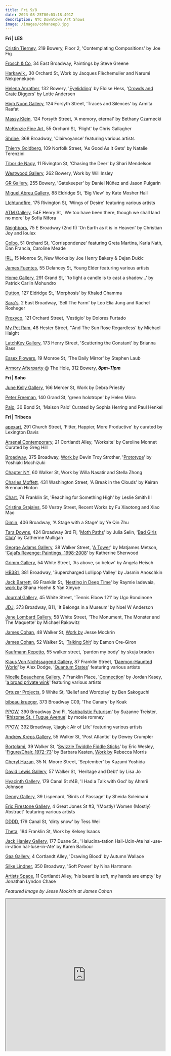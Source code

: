 ```yaml
---
title: Fri 9/8
date: 2023-08-25T00:03:18.491Z
description: NYC Downtown Art Shows
image: /images/cohansep8.jpg
---
```

**F﻿ri | LES**

[Cristin Tierney](https://www.cristintierney.com/exhibitions/88-joe-fig-contemplating-compositions/cover/), 219 Bowery, Floor 2, 'Contemplating Compositions' by Joe Fig

[Frosch & Co](https://froschandco.com/current), 34 East Broadway, Paintings by Steve Greene

[Harkawik ](https://www.harkawik.com/), 30 Orchard St, Work by Jacques Flèchemuller and Narumi Nekpenekpen

[Helena Anrather](https://helenaanrather.com/), 132 Bowery, '[Eyelidding](https://helenaanrather.com/exhibition/eyelidding/)' by Eloise Hess, '[Crowds and Crate Diggers](https://helenaanrather.com/exhibition/crowds-and-crate-diggers/)' by Lotte Andersen

[High Noon Gallery](https://www.highnoongallery.com/), 124 Forsyth Street, 'Traces and Silences'  by Armita Raafat

[Massy Klein](https://www.masseyklein.com/exhibitions/66-bethany-czarnecki-a-memory-eternal/), 124 Forsyth Street, 'A memory, eternal' by Bethany Czarnecki

[McKenzie Fine Art](http://www.mckenziefineart.com/exhib/chris-gallagher-2023-exhibition.html), 55 Orchard St, 'Flight' by Chris Gallagher

[Shrine](https://www.shrine.nyc/clairvoyance), 368 Broadway, 'Clairvoyance' featuring various artists 

[Thierry Goldberg](https://thierrygoldberg.com/exhibitions/84-natalie-terenzini-as-good-as-it-gets/press_release_text/), 109 Norfolk Street, 'As Good As It Gets' by Natalie Terenzini

[Tibor de Nagy](https://www.tibordenagy.com/exhibitions/shari-mendelson2), 11 Rivington St, 'Chasing the Deer' by Shari Mendelson

[Westwood Gallery](https://www.westwoodgallery.com/), 262 Bowery, Work by Will Insley

[G﻿R Gallery](https://www.gr-gallery.com/exhibitions/gatekeeper/), 255 Bowery, 'Gatekeeper' by Daniel Núñez and Jason Pulgarin

[Miguel Abreu Gallery](https://miguelabreugallery.com/exhibitions/kate-mosher-hall/), 88 Eldridge St, 'Big View' by Kate Mosher Hall

[L﻿Ichtundfire](https://www.lichtundfire.com/lichtundfire-wings-of-desire-show/), 175 Rivington St, 'Wings of Desire' featuring various artists

[A﻿TM Gallery](https://www.atmgallery.nyc/), 54E Henry St, 'We too have been there, though we shall land no more' by Sofia Nifora

[N﻿eighbors](https://www.instagram.com/neighbors_chinatown), 75 E Broadway (2nd fl) 'On Earth as it is in Heaven' by Christian Joy and Ioulex

[C﻿olbo](https://www.instagram.com/colbo.nyc), 51 Orchard St, 'Corrispondenze' featuring Greta Martina, Karla Nath, Dan Francia, Caroline Meade

[I﻿RL](https://www.instagram.com/irl.nyc), 15 Monroe St, New Works by Joe Henry Bakery & Dejan Dukic

[James Fuentes](https://jamesfuentes.com/exhibitions/young-elder), 55 Delancey St, Young Elder featuring various artists

[Home Gallery](https://www.homehomehomehome.com/mohundro), 291 Grand St, ''to light a candle is to cast a shadow…' by Patrick Carlin Mohundro

[D﻿utton](https://soniadutton.com/exhibitions/12-khaled-chamma-morphosis/), 127 Eldridge St, 'Morphosis' by Khaled Chamma

[Sara's](https://saras.world/sellthefarm), 2 East Broadway, 'Sell The Farm' by Leo Elia Jung and Rachel Rosheger

[Proxyco](https://www.proxycogallery.com/vestigio/), 121 Orchard Street, 'Vestigio' by Dolores Furtado

[My Pet Ram](https://www.mypetram.com/and-the-sun-rose-regardless), 48 Hester Street, ''And The Sun Rose Regardless' by Michael Haight

[LatchKey Gallery](https://www.latchkey-gallery.com/), 173 Henry Street, 'Scattering the Constant' by Brianna Bass

[Essex Flowers](https://www.instagram.com/essexflowers), 19 Monroe St, 'The Daily Mirror' by Stephen Laub

[A﻿rmory Afterparty ](https://armoryafterparty.confetti.events/)@ The Hole, 312 Bowery, ***8pm-11pm***

**F﻿ri | Soho**

[June Kelly Gallery](https://junekellygallery.com/home.htm), 166 Mercer St, Work by Debra Priestly

[Peter Freeman](https://www.peterfreemaninc.com/exhibitions/helen-mirra9), 140 Grand St, 'green holotrope' by Helen Mirra

[Palo](https://www.palogallery.com/exhibitions/30-maison-palo-curated-by-paul-henkel-sophia-herring/press_release_text/), 30 Bond St, 'Maison Palo' Curated by Sophia Herring and Paul Henkel

**F﻿ri | Tribeca**

[apexart](https://apexart.org/davis.php), 291 Church Street, 'Fitter, Happier, More Productive' by curated by Lexington Davis

[Arsenal Contemporary](https://www.arsenalcontemporary.com/ny/exhib/detail/caroline-monnet-worksite), 21 Cortlandt Alley, 'Worksite' by Caroline Monnet Curated by Greg Hill

[Broadway](https://www.broadwaygallery.nyc/), 375 Broadway, [Work by](https://broadwaygallery.nyc/exhibitions/39-devin-troy-strother/) Devin Troy Strother, '[Prototype](https://broadwaygallery.nyc/exhibitions/40-yoshiaki-mochizuki-in-the-project-room-prototype/)' by Yoshiaki Mochizuki

[Chapter NY,](https://chapter-ny.com/) 60 Walker St, Work by Willa Nasatir and Stella Zhong

[Charles Moffett](https://charlesmoffett.com/exhibitions/a_break_in_the_clouds), 431 Washington Street, 'A Break in the Clouds' by Keiran Brennan Hinton

[Chart](https://chart-gallery.com/exhibitions/49-leslie-smith-iii-reaching-for-something-high/), 74 Franklin St, 'Reaching for Something High' by Leslie Smith III

[Cristina Grajales](https://cristinagrajales.com/exhibitions/fu-xiaotong-and-xiao-mao-recent-works-and-material-nature/), 50 Vestry Street, Recent Works by  Fu Xiaotong and Xiao Mao

[Dimin](https://www.dimin.nyc/exhibitions/11-ye-qin-zhu-a-stage-within-a-stage/works/), 406 Broadway, 'A Stage with a Stage' by Ye Qin Zhu

[Tara Downs](https://taradowns.com/), 424 Broadway 3rd Fl, '[Moth Paths](https://taradowns.com/exhibitions/julia-selin)' by Julia Selin, '[Bad Girls Club](https://taradowns.com/exhibitions/catherine-mulligan)' by Catherine Mulligan

[George Adams Gallery](https://www.georgeadamsgallery.com/exhibitions), 38 Walker Street, '[A Tower](https://www.georgeadamsgallery.com/exhibitions/matjames-metson)' by Matjames Metson, '[Cajal’s Revenge: Paintings, 1998-2008](https://www.georgeadamsgallery.com/exhibitions/katherine-sherwood3)' by Katherine Sherwood

[Grimm Gallery](https://grimmgallery.com/exhibitions/261-angela-heisch-as-above-so-below/), 54 White Street, 'As above, so below' by Angela Heisch

[HB381](https://www.hb381gallery.com/exhibitions/supercharged-lollipop-valley#tab-1:thumbnails), 381 Broadway, 'Supercharged Lollipop Valley' by Jasmin Anoschkin

[Jack Barrett](https://www.jackbarrettgallery.com/exhibitions), 89 Franklin St, '[Nesting in Deep Time](https://www.jackbarrettgallery.com/raymie-iadevaia-nesting-in-deep-time)' by Raymie Iadevaia, [work by](https://www.jackbarrettgallery.com/shana-hoehn-yan-xinyue) Shana Hoehn & Yan Xinyue

[Journal Gallery](https://www.thejournalinc.com/gallery/events/ugo-rondinone-tennis-elbow-121), 45 White Street, 'Tennis Elbow 121' by Ugo Rondinone

[JDJ](https://jdj.world/projects/noel-w-anderson-3/), 373 Broadway, B11, 'It Belongs in a Museum' by Noel W Anderson

[Jane Lombard Gallery](https://www.jamescohan.com/), 58 White Street, 'The Monument, The Monster and The Maquette' by Michael Rakowitz

[James Cohan](https://www.jamescohan.com/), 48 Walker St, [Work by](https://www.jamescohan.com/exhibitions/jesse-mockrin) Jesse Mockrin

[James Cohan](https://www.jamescohan.com/), 52 Walker St, '[Talking Shit](https://www.jamescohan.com/exhibitions/eamon-ore-giron2)' by Eamon Ore-Giron

[Kaufmann Repetto](https://kaufmannrepetto.com/), 55 walker street, 'pardon my body' by skuja braden

[Klaus Von Nichtssagend Gallery](https://klausgallery.com/), 87 Franklin Street, '[Daemon-Haunted World](https://klausgallery.com/exhibition/alex-dodge-daemon-haunted-world-2023-09-8/)' by Alex Dodge, '[Quantum States](https://klausgallery.com/exhibition/quantum-states-2023-09-8/)' featuring various artists

[Nicelle Beauchene Gallery](https://nicellebeauchene.com/exhibition-archive/), 7 Franklin Place, '[Connection](https://nicellebeauchene.com/exhibitions/jordan-kasey-3/)' by Jordan Kasey, '[a broad private wink](https://nicellebeauchene.com/exhibitions/a-broad-private-winke/)' featuring various artists

[Ortuzar Projects](https://www.ortuzarprojects.com/exhibitions/ben-sakoguchi2), 9 White St, 'Belief and Wordplay' by Ben Sakoguchi

[bibeau krueger](https://bibeaukrueger.com/), 373 Broadway C09, 'The Canary' by Koak

[PPOW](https://www.ppowgallery.com/exhibitions), 390 Broadway 2nd Fl, '[Kabbalistic Futurism](https://www.ppowgallery.com/exhibitions/suzanne-treister4#tab:thumbnails)' by Suzanne Treister, '[Rhizome St. / Fugue Avenue](https://www.ppowgallery.com/exhibitions/mosie-romney#tab:thumbnails)' by mosie romney

[P﻿POW](https://www.ppowgallery.com/exhibitions), 392 Broadway, 'Jjagɨyɨ: Air of Life'  featuring various artists

[Andrew Kreps Gallery](http://www.andrewkreps.com/exhibitions/dewey-crumpler), 55 Walker St, 'Post Atlantic' by Dewey Crumpler

[Bortolami](https://www.bortolamigallery.com/), 39 Walker St, '[Swizzle Twiddle Fiddle Sticks](https://www.bortolamigallery.com/exhibitions/swizzle-twiddle-fiddle-sticks)' by Eric Wesley, '[Figure/Chair, 1972-73](https://www.bortolamigallery.com/exhibitions/figure-chair-1972-73)' by Barbara Kasten, [Work by](https://www.bortolamigallery.com/exhibitions/rebecca-morris) Rebecca Morris 

[Cheryl Hazan](http://www.cherylhazan.com/exhibitions/upcoming-exhibition-september), 35 N. Moore Street, 'September' by Kazumi Yoshida

[David Lewis Gallery](https://www.davidlewisgallery.com/exhibitions/lisa-jo), 57 Walker St, 'Heritage and Debt' by Lisa Jo

[Hyacinth Gallery](https://hyacinthgallery.com/), 179 Canal St #4B, 'I Had a Talk with God' by Ahmrii Johnson

[Denny Gallery](https://dennygallery.com/exhibitions/sheida-soleimani-2/), 39 Lispenard, 'Birds of Passage' by Sheida Soleimani

[Eric Firestone Gallery](https://www.ericfirestonegallery.com/exhibitions/mostly-women-mostly-abstract-pt-ii), 4 Great Jones St #3, '(Mostly) Women (Mostly) Abstract' featuring various artists

[D﻿DDD](<DDDD	179 Canal St	https://dddd.pictures/	9/8	Oct 15>), 179 Canal St, 'dirty snow' by Tess Wei 

[T﻿heta](https://www.theta.nyc/kelsey-isaacs), 184 Franklin St, Work by Kelsey Isaacs

[Jack Hanley Gallery](https://www.jackhanley.com/exhibitions/karen-barbour3), 177 Duane St., 'Halucina-tation Hall-Ucin-Ate hal-use-in-ation hal-luse-in-Ate' by Karen Barbour

[Gaa Gallery](https://www.gaa-gallery.com/exhibitions/autumn-wallace-drawing-blood), 4 Cortlandt Alley, 'Drawing Blood' by Autumn Wallace

[S﻿ilke Lindner](https://www.instagram.com/silkelindner.nyc), 350 Broadway, 'Soft Power' by Nina Hartmann

[Artists Space](https://artistsspace.org/exhibitions/jonathan-lyndon-chase), 11 Cortlandt Alley, 'his beard is soft, my hands are empty' by Jonathan Lyndon Chase

*F﻿eatured image by Jesse Mockrin at James Cohan*

<iframe src="https://www.google.com/maps/d/u/1/embed?mid=1LwFtI3kzswF38QjUBd036va1MWU07_o&ehbc=2E312F" width="100%" height="480"></iframe>